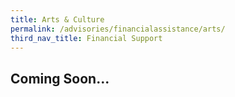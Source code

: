```yaml
---
title: Arts & Culture
permalink: /advisories/financialassistance/arts/
third_nav_title: Financial Support
---
```


## **Coming Soon...**
